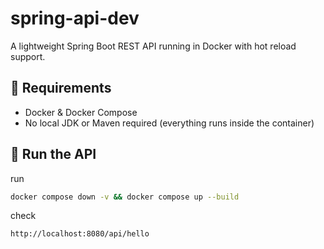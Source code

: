 # spring-api-dev

A lightweight Spring Boot REST API running in Docker with hot reload support.

## 🧰 Requirements

- Docker & Docker Compose
- No local JDK or Maven required (everything runs inside the container)

## 🚀 Run the API

run
```bash
docker compose down -v && docker compose up --build
```

check 
```url
http://localhost:8080/api/hello
```

